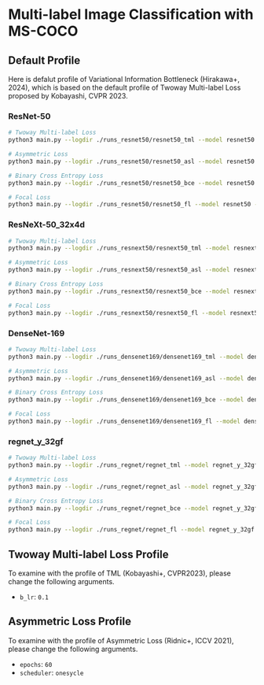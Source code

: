 # Multi-label Image Classification with MS-COCO


## Default Profile

Here is defalut profile of Variational Information Bottleneck (Hirakawa+, 2024), which is based on the default profile of Twoway Multi-label Loss proposed by Kobayashi, CVPR 2023.

### ResNet-50

```bash
# Twoway Multi-label Loss
python3 main.py --logdir ./runs_resnet50/resnet50_tml --model resnet50 --pretrained --use_nesterov --loss tml --beta 1e-6 --lr 0.01 --b_lr 1.0 --gpu_id 0

# Asymmetric Loss
python3 main.py --logdir ./runs_resnet50/resnet50_asl --model resnet50 --pretrained --use_nesterov --loss asl --beta 1e-6 --lr 2e-4 --b_lr 1.0 --gpu_id 0

# Binary Cross Entropy Loss
python3 main.py --logdir ./runs_resnet50/resnet50_bce --model resnet50 --pretrained --use_nesterov --loss bce --beta 1e-6 --lr 0.1 --b_lr 1.0 --gpu_id 0

# Focal Loss
python3 main.py --logdir ./runs_resnet50/resnet50_fl --model resnet50 --pretrained --use_nesterov --loss fl --beta 1e-6 --lr 0.1 --b_lr 1.0 --gpu_id 0
```

### ResNeXt-50_32x4d

```bash
# Twoway Multi-label Loss
python3 main.py --logdir ./runs_resnext50/resnext50_tml --model resnext50_32x4åd --pretrained --use_nesterov --loss tml --beta 1e-6 --lr 0.01 --b_lr 1.0 --gpu_id 0

# Asymmetric Loss
python3 main.py --logdir ./runs_resnext50/resnext50_asl --model resnext50_32x4d --pretrained --use_nesterov --loss asl --beta 1e-6 --lr 2e-4 --b_lr 1.0 --gpu_id 0

# Binary Cross Entropy Loss
python3 main.py --logdir ./runs_resnext50/resnext50_bce --model resnext50_32x4d --pretrained --use_nesterov --loss bce --beta 1e-6 --lr 0.1 --b_lr 1.0 --gpu_id 0

# Focal Loss
python3 main.py --logdir ./runs_resnext50/resnext50_fl --model resnext50_32x4d --pretrained --use_nesterov --loss fl --beta 1e-6 --lr 0.1 --b_lr 1.0 --gpu_id 0
```

### DenseNet-169

```bash
# Twoway Multi-label Loss
python3 main.py --logdir ./runs_densenet169/densenet169_tml --model densenet169 --pretrained --use_nesterov --loss tml --beta 1e-6 --lr 0.01 --b_lr 1.0 --gpu_id 0

# Asymmetric Loss
python3 main.py --logdir ./runs_densenet169/densenet169_asl --model densenet169 --pretrained --use_nesterov --loss asl --beta 1e-6 --lr 1e-05 --b_lr 1.0 --gpu_id 0

# Binary Cross Entropy Loss
python3 main.py --logdir ./runs_densenet169/densenet169_bce --model densenet169 --pretrained --use_nesterov --loss bce --beta 1e-6 --lr 0.1 --b_lr 1.0 --gpu_id 0

# Focal Loss
python3 main.py --logdir ./runs_densenet169/densenet169_fl --model densenet169 --pretrained --use_nesterov --loss fl --beta 1e-6 --lr 0.1 --b_lr 1.0 --gpu_id 0
```

### regnet_y_32gf

```bash
# Twoway Multi-label Loss
python3 main.py --logdir ./runs_regnet/regnet_tml --model regnet_y_32gf --pretrained --use_nesterov --loss tml --beta 1e-6 --lr 0.01 --b_lr 1.0 --gpu_id 0,1

# Asymmetric Loss
python3 main.py --logdir ./runs_regnet/regnet_asl --model regnet_y_32gf --pretrained --use_nesterov --loss asl --beta 1e-6 --lr 2e-4 --b_lr 1.0 --gpu_id 0,1

# Binary Cross Entropy Loss
python3 main.py --logdir ./runs_regnet/regnet_bce --model regnet_y_32gf --pretrained --use_nesterov --loss bce --beta 1e-6 --lr 0.1 --b_lr 1.0 --gpu_id 0,1

# Focal Loss
python3 main.py --logdir ./runs_regnet/regnet_fl --model regnet_y_32gf --pretrained --use_nesterov --loss fl --beta 1e-6 --lr 0.1 --b_lr 1.0 --gpu_id 0,1
```

## Twoway Multi-label Loss Profile

To examine with the profile of TML (Kobayashi+, CVPR2023), please change the following arguments.

* `b_lr`: `0.1`

## Asymmetric Loss Profile

To examine with the profile of Asymmetric Loss (Ridnic+, ICCV 2021), please change the following arguments.

* `epochs`: `60`
* `scheduler`: `onesycle`
